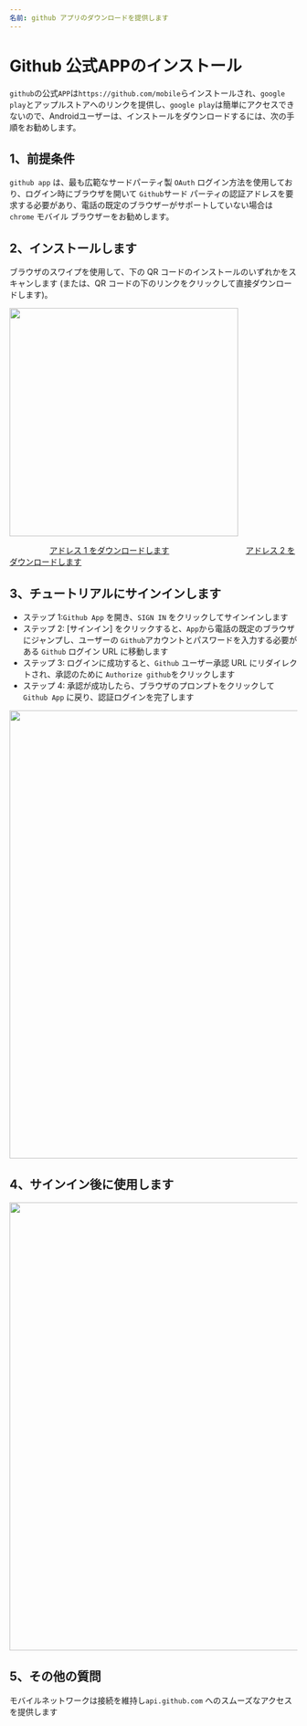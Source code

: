 ```yaml
---
名前: github アプリのダウンロードを提供します
---
```



# Github 公式APPのインストール

`github`の公式`APP`は`https://github.com/mobile`らインストールされ、`google play`とアップルストアへのリンクを提供し、`google play`は簡単にアクセスできないので、Androidユーザーは、インストールをダウンロードするには、次の手順をお勧めします。


## 1、前提条件

`github app` は、最も広範なサードパーティ製 `OAuth` ログイン方法を使用しており、ログイン時にブラウザを開いて `Github`サード パーティの認証アドレスを要求する必要があり、電話の既定のブラウザーがサポートしていない場合は `chrome` モバイル ブラウザーをお勧めします。


## 2、インストールします
ブラウザのスワイプを使用して、下の QR コードのインストールのいずれかをスキャンします (または、QR コードの下のリンクをクリックして直接ダウンロードします)。

<img src="/img/github_app_download.png" style="width:400px" >

<a style="margin-left: 70px;" href="https://www.gitclone.com/download/GitHub_v1.54.0_uptodown.com.apk">アドレス 1 をダウンロードします</a>
<a style="margin-left: 130px;" href="https://www.gitclone.com/download/GitHub_v1.55.0_apkpure.com.apk">アドレス 2 をダウンロードします</a>


## 3、チュートリアルにサインインします

+ ステップ 1:`Github App` を開き、`SIGN IN` をクリックしてサインインします
+ ステップ 2: [サインイン] をクリックすると、`App`から電話の既定のブラウザにジャンプし、ユーザーの `Github`アカウントとパスワードを入力する必要がある `Github` ログイン URL に移動します
+ ステップ 3: ログインに成功すると、`Github` ユーザー承認 URL にリダイレクトされ、承認のために `Authorize github`をクリックします
+ ステップ 4: 承認が成功したら、ブラウザのプロンプトをクリックして`Github App` に戻り、認証ログインを完了します

<img src="/img/github_app_sign.png" style="width:785px" >

## 4、サインイン後に使用します

<img src="/img/github_app_use.png" style="width:785px" >

## 5、その他の質問

モバイルネットワークは接続を維持し`api.github.com` へのスムーズなアクセスを提供します